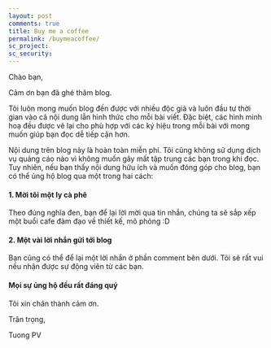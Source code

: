```yaml
---
layout: post
comments: true
title: Buy me a coffee 
permalink: /buymeacoffee/
sc_project: 
sc_security: 
---
```


<!-- sc_project: 11381212
sc_security: 1b751a0b
 -->
Chào bạn,

Cảm ơn bạn đã ghé thăm blog.

Tôi luôn mong muốn blog đến được với nhiều độc giả và luôn đầu tư thời gian vào cả nội dung lẫn hình thức cho mỗi bài viết. Đặc biệt, các hình minh hoạ đều được vẽ lại cho phù hợp với các ký hiệu trong mỗi bài với mong muốn giúp bạn đọc dễ tiếp cận hơn. 

<!-- **Gần đây, tôi có tạo thêm một trang web giúp các bạn học và thực hành code Python cho các vấn đề liên quan trực tiếp đến Machine Learning. Hiện đang ở mức cơ bản. Bạn có thể tạo tài khoản và học tại đây: [https://fundaml.com](https://fundaml.com).** -->

Nội dung trên blog này là hoàn toàn miễn phí. Tôi cũng không sử dụng dịch vụ quảng cáo nào vì không muốn gây mất tập trung các bạn trong khi đọc. Tuy nhiên, nếu bạn thấy nội dung hữu ích và muốn đóng góp cho blog, bạn có thể ủng hộ blog qua một trong hai cách:

<!-- #### 1. Ngân hàng TPbank, chi nhánh Hà Nội.  -->
<!-- (Khi chuyển các bạn vui lòng kèm trong ghi chú/mục đích chuyển từ khóa: **machinelearning**) -->

<!-- Chủ tài khoản: **PHAM VAN TUONG**

Số tài khoản: **00155296001** -->

#### 1. Mời tôi một ly cà phê
Theo đúng nghĩa đen, bạn để lại lời mời qua tin nhắn, chúng ta sẽ sắp xếp một buổi cafe đàm đạo về thiết kế, mô phỏng :D

#### 2. Một vài lời nhắn gửi tới blog 
Bạn cũng có thể để lại một lời nhắn ở phần comment bên dưới. Tôi sẽ rất vui nếu nhận được sự động viên từ các bạn. 

####  Mọi sự ủng hộ đều rất đáng quý

Tôi xin chân thành cảm ơn. 

Trân trọng,

Tuong PV

